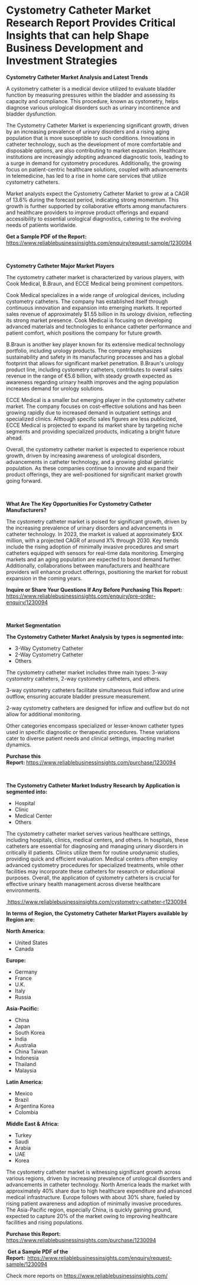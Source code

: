<p><h1>Cystometry Catheter Market Research Report Provides Critical Insights that can help Shape Business Development and Investment Strategies</h1></p><p><strong>Cystometry Catheter Market Analysis and Latest Trends</strong></p>
<p><p>A cystometry catheter is a medical device utilized to evaluate bladder function by measuring pressures within the bladder and assessing its capacity and compliance. This procedure, known as cystometry, helps diagnose various urological disorders such as urinary incontinence and bladder dysfunction.</p><p>The Cystometry Catheter Market is experiencing significant growth, driven by an increasing prevalence of urinary disorders and a rising aging population that is more susceptible to such conditions. Innovations in catheter technology, such as the development of more comfortable and disposable options, are also contributing to market expansion. Healthcare institutions are increasingly adopting advanced diagnostic tools, leading to a surge in demand for cystometry procedures. Additionally, the growing focus on patient-centric healthcare solutions, coupled with advancements in telemedicine, has led to a rise in home care services that utilize cystometry catheters.</p><p>Market analysts expect the Cystometry Catheter Market to grow at a CAGR of 13.6% during the forecast period, indicating strong momentum. This growth is further supported by collaborative efforts among manufacturers and healthcare providers to improve product offerings and expand accessibility to essential urological diagnostics, catering to the evolving needs of patients worldwide.</p></p>
<p><strong>Get a Sample PDF of the Report:&nbsp;</strong> <a href="https://www.reliablebusinessinsights.com/enquiry/request-sample/1230094?utm_campaign=3056&utm_medium=2&utm_source=Github&utm_content=ia&utm_term=03032025&utm_id=cystometry-catheter">https://www.reliablebusinessinsights.com/enquiry/request-sample/1230094</a></p>
<p>&nbsp;</p>
<p><strong>Cystometry Catheter Major Market Players</strong></p>
<p><p>The cystometry catheter market is characterized by various players, with Cook Medical, B.Braun, and ECCE Medical being prominent competitors. </p><p>Cook Medical specializes in a wide range of urological devices, including cystometry catheters. The company has established itself through continuous innovation and expansion into emerging markets. It reported sales revenue of approximately $1.55 billion in its urology division, reflecting its strong market presence. Cook Medical is focusing on developing advanced materials and technologies to enhance catheter performance and patient comfort, which positions the company for future growth.</p><p>B.Braun is another key player known for its extensive medical technology portfolio, including urology products. The company emphasizes sustainability and safety in its manufacturing processes and has a global footprint that allows for significant market penetration. B.Braun's urology product line, including cystometry catheters, contributes to overall sales revenue in the range of €5.6 billion, with steady growth expected as awareness regarding urinary health improves and the aging population increases demand for urology solutions.</p><p>ECCE Medical is a smaller but emerging player in the cystometry catheter market. The company focuses on cost-effective solutions and has been growing rapidly due to increased demand in outpatient settings and specialized clinics. Although specific sales figures are less publicized, ECCE Medical is projected to expand its market share by targeting niche segments and providing specialized products, indicating a bright future ahead.</p><p>Overall, the cystometry catheter market is expected to experience robust growth, driven by increasing awareness of urological disorders, advancements in catheter technology, and a growing global geriatric population. As these companies continue to innovate and expand their product offerings, they are well-positioned for significant market growth going forward.</p></p>
<p>&nbsp;</p>
<p><strong>What Are The Key Opportunities For Cystometry Catheter Manufacturers?</strong></p>
<p><p>The cystometry catheter market is poised for significant growth, driven by the increasing prevalence of urinary disorders and advancements in catheter technology. In 2023, the market is valued at approximately $XX million, with a projected CAGR of around X% through 2030. Key trends include the rising adoption of minimally invasive procedures and smart catheters equipped with sensors for real-time data monitoring. Emerging markets and an aging population are expected to boost demand further. Additionally, collaborations between manufacturers and healthcare providers will enhance product offerings, positioning the market for robust expansion in the coming years.</p></p>
<p><strong>Inquire or Share Your Questions If Any Before Purchasing This Report:</strong> <a href="https://www.reliablebusinessinsights.com/enquiry/pre-order-enquiry/1230094?utm_campaign=3056&utm_medium=2&utm_source=Github&utm_content=ia&utm_term=03032025&utm_id=cystometry-catheter">https://www.reliablebusinessinsights.com/enquiry/pre-order-enquiry/1230094</a></p>
<p>&nbsp;</p>
<p><strong>Market Segmentation</strong></p>
<p><strong>The Cystometry Catheter Market Analysis by types is segmented into:</strong></p>
<p><ul><li>3-Way Cystometry Catheter</li><li>2-Way Cystometry Catheter</li><li>Others</li></ul></p>
<p><p>The cystometry catheter market includes three main types: 3-way cystometry catheters, 2-way cystometry catheters, and others. </p><p>3-way cystometry catheters facilitate simultaneous fluid inflow and urine outflow, ensuring accurate bladder pressure measurement. </p><p>2-way cystometry catheters are designed for inflow and outflow but do not allow for additional monitoring. </p><p>Other categories encompass specialized or lesser-known catheter types used in specific diagnostic or therapeutic procedures. These variations cater to diverse patient needs and clinical settings, impacting market dynamics.</p></p>
<p><strong>Purchase this Report:&nbsp;</strong><a href="https://www.reliablebusinessinsights.com/purchase/1230094?utm_campaign=3056&utm_medium=2&utm_source=Github&utm_content=ia&utm_term=03032025&utm_id=cystometry-catheter">https://www.reliablebusinessinsights.com/purchase/1230094</a></p>
<p>&nbsp;</p>
<p><strong>The Cystometry Catheter Market Industry Research by Application is segmented into:</strong></p>
<p><ul><li>Hospital</li><li>Clinic</li><li>Medical Center</li><li>Others</li></ul></p>
<p><p>The cystometry catheter market serves various healthcare settings, including hospitals, clinics, medical centers, and others. In hospitals, these catheters are essential for diagnosing and managing urinary disorders in critically ill patients. Clinics utilize them for routine urodynamic studies, providing quick and efficient evaluation. Medical centers often employ advanced cystometry procedures for specialized treatments, while other facilities may incorporate these catheters for research or educational purposes. Overall, the application of cystometry catheters is crucial for effective urinary health management across diverse healthcare environments.</p></p>
<p><a href="https://www.reliablebusinessinsights.com/cystometry-catheter-r1230094?utm_campaign=3056&utm_medium=2&utm_source=Github&utm_content=ia&utm_term=03032025&utm_id=cystometry-catheter">&nbsp;https://www.reliablebusinessinsights.com/cystometry-catheter-r1230094</a></p>
<p><strong>In terms of Region, the Cystometry Catheter Market Players available by Region are:</strong></p>
<p>
    <p> <strong> North America: </strong>
        <ul>
            <li>United States</li>
            <li>Canada</li>
        </ul>
        </p> 
    <p> <strong> Europe: </strong>
        <ul>
            <li>Germany</li>
            <li>France</li>
            <li>U.K.</li>
            <li>Italy</li>
            <li>Russia</li>
        </ul>
        </p> 
    <p> <strong> Asia-Pacific: </strong>
        <ul>
            <li>China</li>
            <li>Japan</li>
            <li>South Korea</li>
            <li>India</li>
            <li>Australia</li>
            <li>China Taiwan</li>
            <li>Indonesia</li>
            <li>Thailand</li>
            <li>Malaysia</li>
        </ul>
        </p> 
    <p> <strong> Latin America: </strong>
        <ul>
            <li>Mexico</li>
            <li>Brazil</li>
            <li>Argentina Korea</li>
            <li>Colombia</li>
        </ul>
        </p> 
    <p> <strong> Middle East & Africa: </strong>
        <ul>
            <li>Turkey</li>
            <li>Saudi</li>
            <li>Arabia</li>
            <li>UAE</li>
            <li>Korea</li>
        </ul>
    </p>
    </p>
<p><p>The cystometry catheter market is witnessing significant growth across various regions, driven by increasing prevalence of urological disorders and advancements in catheter technology. North America leads the market with approximately 40% share due to high healthcare expenditure and advanced medical infrastructure. Europe follows with about 30% share, fueled by rising patient awareness and adoption of minimally invasive procedures. The Asia-Pacific region, especially China, is quickly gaining ground, expected to capture 20% of the market owing to improving healthcare facilities and rising populations.</p></p>
<p><strong>Purchase this Report: </strong><a href="https://www.reliablebusinessinsights.com/purchase/1230094?utm_campaign=3056&utm_medium=2&utm_source=Github&utm_content=ia&utm_term=03032025&utm_id=cystometry-catheter">https://www.reliablebusinessinsights.com/purchase/1230094</a></p>
<p>&nbsp;<strong>Get a Sample PDF of the Report:&nbsp;&nbsp;</strong><a href="https://www.reliablebusinessinsights.com/enquiry/request-sample/1230094?utm_campaign=3056&utm_medium=2&utm_source=Github&utm_content=ia&utm_term=03032025&utm_id=cystometry-catheter">https://www.reliablebusinessinsights.com/enquiry/request-sample/1230094</a></p>
<p><strong></strong></p>
<p>Check more reports on <a href="https://www.reliablebusinessinsights.com/?utm_campaign=3056&utm_medium=2&utm_source=Github&utm_content=ia&utm_term=03032025&utm_id=cystometry-catheter">https://www.reliablebusinessinsights.com/</a></p>